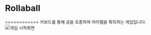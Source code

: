 # Rollaball
============
키보드를 통해 공을 조종하여 아이템을 획득하는 게임입니다.
![게임 시작화면](http://drive.google.com/uc?export=view&id=11vYJwjf_PIJfvhAC2O-id_vf2mqcOkfK)

